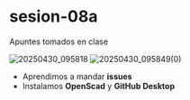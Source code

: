 # sesion-08a

Apuntes tomados en clase

![20250430_095818](https://github.com/user-attachments/assets/a58c61b1-c922-467f-a3ed-1a8e30c4d670)
![20250430_095849(0)](https://github.com/user-attachments/assets/a90691f2-ef79-43a9-8c8a-41b114bec380)

- Aprendimos a mandar **issues**
- Instalamos **OpenScad** y **GitHub Desktop**
